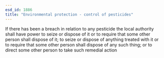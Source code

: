 ```yaml
---
esd_id: 1886
title: "Environmental protection - control of pesticides"
---
```


If there has been a breach in relation to any pesticide the local authority shall have power to seize or dispose of it or to require that some other person shall dispose of it; to seize or dispose of anything treated with it or to require that some other person shall dispose of any such thing; or to direct some other person to take such remedial action 

